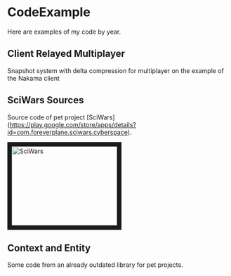 # CodeExample

Here are examples of my code by year.

## Client Relayed Multiplayer
Snapshot system with delta compression for multiplayer on the example of the Nakama client

## SciWars Sources
Source code of pet project [SciWars] (https://play.google.com/store/apps/details?id=com.foreverplane.sciwars.cyberspace).

<a href="http://www.youtube.com/watch?feature=player_embedded&v=Ewn3mcd9NlY
" target="_blank"><img src="http://img.youtube.com/vi/Ewn3mcd9NlY/0.jpg" 
alt="SciWars" width="240" height="180" border="10" /></a>

## Context and Entity
Some code from an already outdated library for pet projects.




